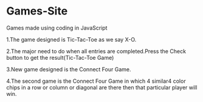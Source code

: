 # Games-Site
Games made using coding in JavaScript

1.The game designed is Tic-Tac-Toe as we say X-O.

2.The major need to do when all entries are completed.Press the Check button to get the result(Tic-Tac-Toe Game)

3.New game designed is the Connect Four Game.

4.The second game is the Connect Four Game in which 4 similar4 color chips in a row or column or diagonal are there then that particular player will win.
